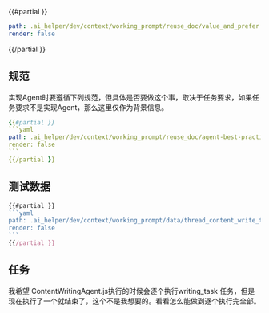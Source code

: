 
{{#partial }}
```yaml
path: .ai_helper/dev/context/working_prompt/reuse_doc/value_and_prefer.md
render: false
```
{{/partial }}


## 规范

实现Agent时要遵循下列规范，但具体是否要做这个事，取决于任务要求，如果任务要求不是实现Agent，那么这里仅作为背景信息。
`````yaml
{{#partial }}
```yaml
path: .ai_helper/dev/context/working_prompt/reuse_doc/agent-best-practice-brief.md
render: false
```
{{/partial }}
`````

## 测试数据

`````js
{{#partial }}
```yaml
path: .ai_helper/dev/context/working_prompt/data/thread_content_write_test.json
render: false
```
{{/partial }}
`````

## 任务

我希望 ContentWritingAgent.js执行的时候会逐个执行writing_task 任务，但是现在执行了一个就结束了，这个不是我想要的。看看怎么能做到逐个执行完全部。